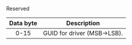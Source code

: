Reserved

| Data byte | Description |
| :----: | ----------- |
| 0-15 | GUID for driver (MSB->LSB). |
